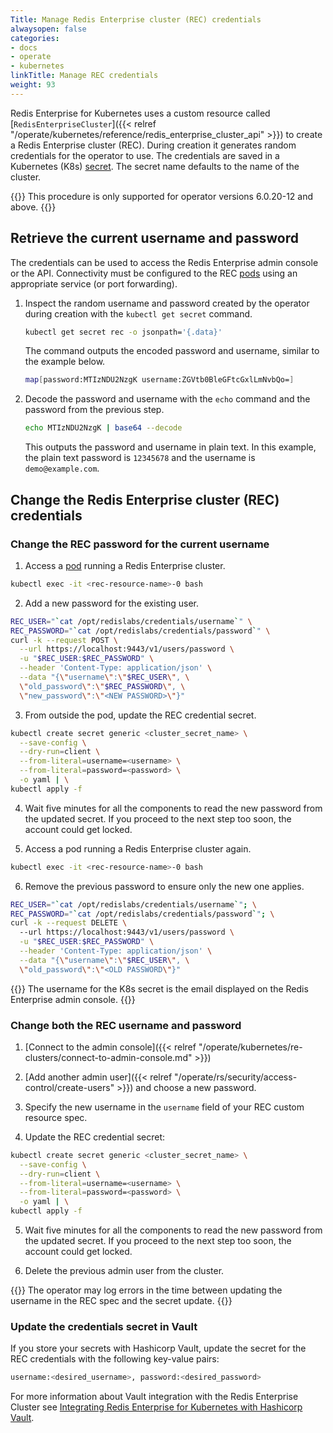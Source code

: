 ```yaml
---
Title: Manage Redis Enterprise cluster (REC) credentials
alwaysopen: false
categories:
- docs
- operate
- kubernetes
linkTitle: Manage REC credentials
weight: 93
---
```

Redis Enterprise for Kubernetes uses a custom resource called [`RedisEnterpriseCluster`]({{< relref "/operate/kubernetes/reference/redis_enterprise_cluster_api" >}}) to create a Redis Enterprise cluster (REC). During creation it generates random credentials for the operator to use. The credentials are saved in a Kubernetes (K8s) [secret](https://kubernetes.io/docs/concepts/configuration/secret/). The secret name defaults to the name of the cluster.

{{<note>}}
This procedure is only supported for operator versions 6.0.20-12 and above.
{{</note>}}

## Retrieve the current username and password

The credentials can be used to access the Redis Enterprise admin console or the API. Connectivity must be configured to the REC [pods](https://kubernetes.io/docs/concepts/workloads/pods/) using an appropriate service (or port forwarding).

1. Inspect the random username and password created by the operator during creation with the `kubectl get secret` command.

    ```sh
    kubectl get secret rec -o jsonpath='{.data}'
    ```

    The command outputs the encoded password and username, similar to the example below.

      ```sh
      map[password:MTIzNDU2NzgK username:ZGVtb0BleGFtcGxlLmNvbQo=]
      ```

1. Decode the password and username with the `echo` command and the password from the previous step.

    ```bash
    echo MTIzNDU2NzgK | base64 --decode
    ```

    This outputs the password and username in plain text. In this example, the plain text password is `12345678` and the username is `demo@example.com`.

## Change the Redis Enterprise cluster (REC) credentials

### Change the REC password for the current username

1. Access a [pod](https://kubernetes.io/docs/concepts/workloads/pods/) running a Redis Enterprise cluster.

```sh
kubectl exec -it <rec-resource-name>-0 bash
```

2. Add a new password for the existing user.

```bash
REC_USER="`cat /opt/redislabs/credentials/username`" \
REC_PASSWORD="`cat /opt/redislabs/credentials/password`" \
curl -k --request POST \
  --url https://localhost:9443/v1/users/password \
  -u "$REC_USER:$REC_PASSWORD" \
  --header 'Content-Type: application/json' \
  --data "{\"username\":\"$REC_USER\", \
  \"old_password\":\"$REC_PASSWORD\", \
  \"new_password\":\"<NEW PASSWORD>\"}"
```

3. From outside the pod, update the REC credential secret.

```sh
kubectl create secret generic <cluster_secret_name> \
  --save-config \
  --dry-run=client \
  --from-literal=username=<username> \
  --from-literal=password=<password> \
  -o yaml | \
kubectl apply -f 
```

4. Wait five minutes for all the components to read the new password from the updated secret. If you proceed to the next step too soon, the account could get locked.

5. Access a pod running a Redis Enterprise cluster again.

```sh
kubectl exec -it <rec-resource-name>-0 bash
```

6. Remove the previous password to ensure only the new one applies.

```sh
REC_USER="`cat /opt/redislabs/credentials/username`"; \
REC_PASSWORD="`cat /opt/redislabs/credentials/password`"; \
curl -k --request DELETE \ 
  --url https://localhost:9443/v1/users/password \
  -u "$REC_USER:$REC_PASSWORD" \
  --header 'Content-Type: application/json' \
  --data "{\"username\":\"$REC_USER\", \
  \"old_password\":\"<OLD PASSWORD\"}"
```

{{<note>}} The username for the K8s secret is the email displayed on the Redis Enterprise admin console. {{</note>}}

### Change both the REC username and password

1. [Connect to the admin console]({{< relref "/operate/kubernetes/re-clusters/connect-to-admin-console.md" >}})

2. [Add another admin user]({{< relref "/operate/rs/security/access-control/create-users" >}}) and choose a new password.

3. Specify the new username in the `username` field of your REC custom resource spec.

4. Update the REC credential secret:

```sh
kubectl create secret generic <cluster_secret_name> \
  --save-config \
  --dry-run=client \
  --from-literal=username=<username> \
  --from-literal=password=<password> \
  -o yaml | \
kubectl apply -f 
```

5. Wait five minutes for all the components to read the new password from the updated secret. If you proceed to the next step too soon, the account could get locked.

6. Delete the previous admin user from the cluster.

{{<note>}}
The operator may log errors in the time between updating the username in the REC spec and the secret update.
{{</note>}}

### Update the credentials secret in Vault

If you store your secrets with Hashicorp Vault, update the secret for the REC credentials with the following key-value pairs:

```sh
username:<desired_username>, password:<desired_password>
```

For more information about Vault integration with the Redis Enterprise Cluster see [Integrating Redis Enterprise for Kubernetes with Hashicorp Vault](https://github.com/RedisLabs/redis-enterprise-k8s-docs/blob/master/vault/README.md).
